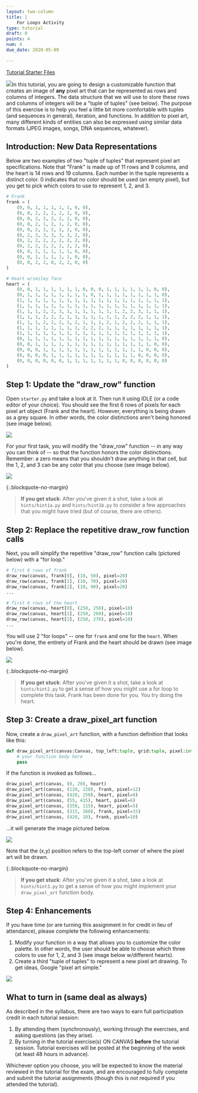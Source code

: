 ```yaml
---
layout: two-column
title: |
    For Loops Activity
type: tutorial
draft: 0
points: 4
num: 4
due_date: 2020-05-09
    
---
```


<a class="nu-button" href="/spring2020/course-files/tutorials/tutorial04.zip" target="_blank">
    Tutorial Starter Files <i class="fas fa-download"></i>
</a> 

<img class="module-image" src="/spring2020/assets/images/tutorial04/heart.png" />In this tutorial, you are going to design a customizable function that creates an image of **any** pixel art that can be represented as rows and columns of integers. The data structure that we will use to store these rows and columns of integers will be a "tuple of tuples" (see below). The purpose of this exercise is to help you feel a little bit more comfortable with tuples (and sequences in general), iteration, and functions. In addition to pixel art, many different kinds of entities can also be expressed using similar data formats (JPEG images, songs, DNA sequences, whatever).

## Introduction: New Data Representations
Below are two examples of two "tuple of tuples" that represent pixel art specifications. Note that "Frank" is made up of 11 rows and 9 columns, and the heart is 14 rows and 19 columns. Each number in the tuple represents a distinct color. 0 indicates that no color should be used (an empty pixel), but you get to pick which colors to use to represent 1, 2, and 3.

```python
# Frank
frank = (
    (0, 0, 1, 1, 1, 1, 1, 0, 0),
    (0, 0, 2, 2, 2, 2, 2, 0, 0),
    (0, 0, 2, 2, 2, 2, 2, 0, 0),
    (0, 0, 2, 1, 2, 1, 2, 0, 0),
    (0, 0, 2, 2, 2, 2, 2, 0, 0),
    (0, 2, 3, 3, 3, 3, 3, 2, 0),
    (0, 2, 2, 2, 2, 2, 2, 2, 0),
    (0, 2, 2, 2, 2, 2, 2, 2, 0),
    (0, 0, 1, 1, 1, 1, 1, 0, 0),
    (0, 0, 1, 1, 1, 1, 1, 0, 0),
    (0, 0, 2, 2, 0, 2, 2, 0, 0)
)

# Heart w/smiley face
heart = (
    (0, 0, 1, 1, 1, 1, 1, 1, 0, 0, 0, 1, 1, 1, 1, 1, 1, 0, 0),
    (0, 1, 1, 1, 1, 1, 1, 1, 1, 0, 1, 1, 1, 1, 1, 1, 1, 1, 0),
    (1, 1, 1, 1, 1, 1, 1, 1, 1, 1, 1, 1, 1, 1, 1, 1, 1, 1, 1),
    (1, 1, 1, 1, 1, 1, 1, 1, 1, 1, 1, 1, 1, 1, 1, 1, 1, 1, 1),
    (1, 1, 1, 2, 2, 3, 1, 1, 1, 1, 1, 1, 1, 2, 2, 3, 1, 1, 1),
    (1, 1, 1, 2, 2, 2, 1, 1, 1, 1, 1, 1, 1, 2, 2, 2, 1, 1, 1),
    (1, 1, 1, 2, 2, 2, 1, 2, 1, 1, 1, 2, 1, 2, 2, 2, 1, 1, 1),
    (1, 1, 1, 1, 1, 1, 1, 1, 2, 2, 2, 1, 1, 1, 1, 1, 1, 1, 1),
    (1, 1, 1, 1, 1, 1, 1, 1, 1, 1, 1, 1, 1, 1, 1, 1, 1, 1, 1),
    (0, 1, 1, 1, 1, 1, 1, 1, 1, 1, 1, 1, 1, 1, 1, 1, 1, 1, 0),
    (0, 0, 1, 1, 1, 1, 1, 1, 1, 1, 1, 1, 1, 1, 1, 1, 1, 0, 0),
    (0, 0, 0, 1, 1, 1, 1, 1, 1, 1, 1, 1, 1, 1, 1, 1, 0, 0, 0),
    (0, 0, 0, 0, 1, 1, 1, 1, 1, 1, 1, 1, 1, 1, 1, 0, 0, 0, 0),
    (0, 0, 0, 0, 0, 0, 1, 1, 1, 1, 1, 1, 1, 0, 0, 0, 0, 0, 0)
)
```


## Step 1: Update the "draw_row" function
Open `starter.py` and take a look at it. Then run it using IDLE (or a code editor of your choice). You should see the first 6 rows of pixels for each
pixel art object (Frank and the heart). However, everything is being drawn
as a grey square. In other words, the color distinctions aren't being honored (see image below).

<img class="small frame" src="/spring2020/assets/images/tutorial04/before.png" />

For your first task, you will modify the "draw_row" function -- in any way you can think of -- so that the function honors the color distinctions. Remember: a zero means that you shouldn't draw anything in that cell, but the 1, 2, and 3 can be any color that you choose (see image below).

<img class="small frame" src="/spring2020/assets/images/tutorial04/partial.png" />

{:.blockquote-no-margin}
> **If you get stuck**: After you've given it a shot, take a look at `hints/hint1a.py` and `hints/hint1b.py` to consider a few approaches that you might have tried (but of course, there are others).

## Step 2: Replace the repetitive draw_row function calls
Next, you will simplify the repetitive "draw_row" function calls (pictured below) with a "for loop." 

```python
# first 6 rows of frank
draw_row(canvas, frank[0], (10, 50), pixel=20)
draw_row(canvas, frank[1], (10, 70), pixel=20)
draw_row(canvas, frank[2], (10, 90), pixel=20)
...

# first 6 rows of the heart
draw_row(canvas, heart[0], (250, 250), pixel=10)
draw_row(canvas, heart[1], (250, 260), pixel=10)
draw_row(canvas, heart[2], (250, 270), pixel=10)
...
```
You will use 2 "for loops" -- one for `frank` and one for the `heart`. When you're done, the entirety of Frank and the heart should be drawn (see image below).

<img class="small frame" src="/spring2020/assets/images/tutorial04/step2.png" />

{:.blockquote-no-margin}
> **If you get stuck**: After you've given it a shot, take a look at `hints/hint2.py` to get a sense of how you might use a for loop to complete this task. Frank has been done for you. You try doing the heart.

## Step 3: Create a draw_pixel_art function
Now, create a `draw_pixel_art` function, with a function definition that looks like this:

```python
def draw_pixel_art(canvas:Canvas, top_left:tuple, grid:tuple, pixel:int=10):
    # your function body here
    pass
```

If the function is invoked as follows...

```python
draw_pixel_art(canvas, (0, 20), heart)
draw_pixel_art(canvas, (120, 220), frank, pixel=12)
draw_pixel_art(canvas, (420, 250), heart, pixel=8)
draw_pixel_art(canvas, (55, 415), heart, pixel=6)
draw_pixel_art(canvas, (350, 115), heart, pixel=5)
draw_pixel_art(canvas, (315, 380), frank, pixel=15)
draw_pixel_art(canvas, (420, 10), frank, pixel=10)
```

...it will generate the image pictured below.

<img class="medium frame" src="/spring2020/assets/images/tutorial04/step3.png" />

Note that the (x,y) position refers to the top-left corner of where the pixel art will be drawn.

{:.blockquote-no-margin}
> **If you get stuck**: After you've given it a shot, take a look at `hints/hint3.py` to get a sense of how you might implement your `draw_pixel_art` function body.

## Step 4: Enhancements
If you have time (or are turning this assignment in for credit in lieu of attendance), please complete the following enhancements:
1. Modify your function in a way that allows you to customize the color palette. In other words, the user should be able to choose which three colors to use for 1, 2, and 3 (see image below w/different hearts).
2. Create a third "tuple of tuples" to represent a new pixel art drawing. To get ideas, Google "pixel art simple."

<img class="medium frame" src="/spring2020/assets/images/tutorial04/hearts.png" />


## What to turn in (same deal as always)
As described in the syllabus, there are two ways to earn full participation credit in each tutorial session:

1. By attending them (synchronously), working through the exercises, and asking questions (as they arise).
2. By turning in the tutorial exercise(s) ON CANVAS **before** the tutorial session. Tutorial exercises will be posted at the beginning of the week (at least 48 hours in advance). 

Whichever option you choose, you will be expected to know the material reviewed in the tutorial for the exam, and are encouraged to fully complete and submit the tutorial assignments (though this is not required if you attended the tutorial).
